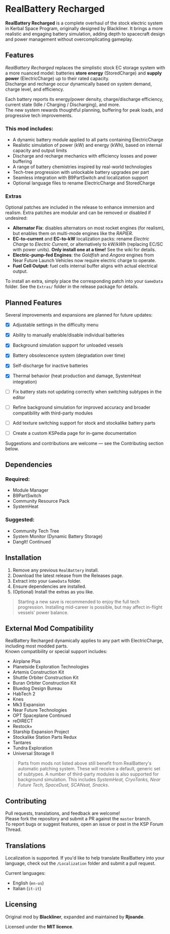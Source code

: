 # RealBattery Recharged

**RealBattery Recharged** is a complete overhaul of the stock electric system in Kerbal Space Program, originally designed by Blackliner. 
It brings a more realistic and engaging battery simulation, adding depth to spacecraft design and power management without overcomplicating gameplay.

## Features

*RealBattery Recharged* replaces the simplistic stock EC storage system with a more nuanced model: batteries **store energy** (StoredCharge) and **supply power** (ElectricCharge) up to their rated capacity.  
Discharge and recharge occur dynamically based on system demand, charge level, and efficiency.

Each battery reports its energy/power density, charge/discharge efficiency, current state (Idle / Charging / Discharging), and more.  
The new system rewards thoughtful planning, buffering for peak loads, and progressive tech improvements.

### This mod includes:
- A dynamic battery module applied to all parts containing ElectricCharge
- Realistic simulation of power (kW) and energy (kWh), based on internal capacity and output limits
- Discharge and recharge mechanics with efficiency losses and power buffering
- A range of battery chemistries inspired by real-world technologies
- Tech-tree progression with unlockable battery upgrades per part
- Seamless integration with B9PartSwitch and localization support
- Optional language files to rename ElectricCharge and StoredCharge

### Extras
Optional patches are included in the release to enhance immersion and realism. Extra patches are modular and can be removed or disabled if undesired:

- **Alternator Fix**: disables alternators on most rocket engines (for realism), but enables them on multi-mode engines like the *RAPIER*.
- **EC-to-current** and **EC-to-kW** localization packs: rename *Electric Charge* to *Electric Current*, or alternatively to *kW/kWh* (replacing EC/SC with power units). **Only install one at a time!** See the wiki for details.
- **Electric-pump-fed Engines**: the *Goldfish* and *Angora* engines from Near Future Launch Vehicles now require electric charge to operate.
- **Fuel Cell Output**: fuel cells internal buffer aligns with actual electrical output.

To install an extra, simply place the corresponding patch into your `GameData` folder. See the `Extras/` folder in the release package for details.

## Planned Features

Several improvements and expansions are planned for future updates:

- [x] Adjustable settings in the difficulty menu
- [x] Ability to manually enable/disable individual batteries
- [x] Background simulation support for unloaded vessels
- [x] Battery obsolescence system (degradation over time)
- [x] Self-discharge for inactive batteries
- [x] Thermal behavior (heat production and damage, SystemHeat integration)
- [ ] Fix battery stats not updating correctly when switching subtypes in the editor
- [ ] Refine background simulation for improved accuracy and broader compatibility with third-party modules  
- [ ] Add texture switching support for stock and stockalike battery parts  
- [ ] Create a custom KSPedia page for in-game documentation


Suggestions and contributions are welcome — see the Contributing section below.

## Dependencies

### Required:
- Module Manager
- B9PartSwitch
- Community Resource Pack
- SystemHeat

### Suggested:
- Community Tech Tree
- System Monitor (Dynamic Battery Storage)
- DangIt! Continued


## Installation

1. Remove any previous `RealBattery` install.
3. Download the latest release from the Releases page.
2. Extract into your `GameData` folder.
4. Ensure dependencies are installed.
5. (Optional) Install the extras as you like.

> Starting a new save is recommended to enjoy the full tech progression. Installing mid-career is possible, but may affect in-flight vessels' power balance.

## External Mod Compatibility

RealBattery Recharged dynamically applies to any part with ElectricCharge, including most modded parts.  
Known compatibility or special support includes:

- Airplane Plus
- Planetside Exploration Technologies
- Artemis Construction Kit
- Shuttle Orbiter Construction Kit
- Buran Orbiter Construction Kit
- Bluedog Design Bureau
- HabTech 2
- Knes
- Mk3 Expansion
- Near Future Technologies
- OPT Spaceplane Continued
- reDIRECT
- Restock+
- Starship Expansion Project 
- Stockalike Station Parts Redux
- Tantares
- Tundra Exploration 
- Universal Storage II

> Parts from mods not listed above still benefit from RealBattery's automatic patching system. These will receive a default, generic set of subtypes. A number of third-party modules is also supported for background simulation. This includes *SystemHeat, CryoTanks, Near Future Tech, SpaceDust, SCANsat, Snacks*.

## Contributing

Pull requests, translations, and feedback are welcome!  
Please fork the repository and submit a PR against the `master` branch.  
To report bugs or suggest features, open an issue or post in the KSP Forum Thread.

## Translations

Localization is supported. If you'd like to help translate RealBattery into your language, check out the `/Localization` folder and submit a pull request.

Current languages:
- English (`en-us`)
- Italian (`it-it`)

## Licensing

Original mod by **Blackliner**, expanded and maintained by **Rjoande**.

Licensed under the **MIT licence**.
